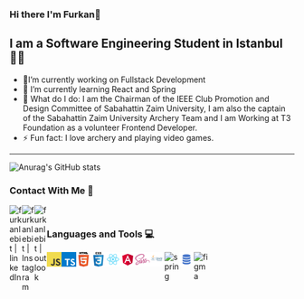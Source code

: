 ### Hi there I'm Furkan👋

## I am a Software Engineering Student in Istanbul 👨‍🎓

- 🔭I’m currently working on Fullstack Development
- 🌱 I’m currently learning React and Spring
- 👻 What do I do: I am the Chairman of the IEEE Club Promotion and Design Committee of Sabahattin Zaim University, I am also the captain of the Sabahattin Zaim University Archery Team and I am Working at T3 Foundation as a volunteer Frontend Developer.
- ⚡ Fun fact: I love archery and playing video games.

---
![Anurag's GitHub stats](https://github-readme-stats.vercel.app/api?username=furkanlebit7&show_icons=true&theme=radical)



### Contact With Me 🤙

[<img align="left" alt="furkanlebit | linkedIn" width="22px" src="https://cdn-icons-png.flaticon.com/512/174/174857.png"/>][linkedin]
[<img align="left" alt="furkanlebit | Instagram"  width="22px" src="https://cdn-icons-png.flaticon.com/512/174/174855.png"/>][instagram]
<a href="mailto:furkanlebitt7@gmail.com"><img align="left" alt="furkanlebit | outlook"  width="22px" src="https://cdn-icons-png.flaticon.com/512/732/732223.png"/></a>

[linkedin]: https://www.linkedin.com/in/furkanlebit7/
[instagram]: https://www.instagram.com/furkanlebit7/

<br/>

### Languages and Tools 💻

<img align="left" alt="javascript" width="26px" src="https://raw.githubusercontent.com/github/explore/80688e429a7d4ef2fca1e82350fe8e3517d3494d/topics/javascript/javascript.png"/>
<img align="left" alt="typescript" width="26px" src="https://raw.githubusercontent.com/github/explore/80688e429a7d4ef2fca1e82350fe8e3517d3494d/topics/typescript/typescript.png"/>
<img align="left" alt="html" width="26px" src="https://raw.githubusercontent.com/github/explore/80688e429a7d4ef2fca1e82350fe8e3517d3494d/topics/html/html.png"/>
<img align="left" alt="css" width="26px" src="https://raw.githubusercontent.com/github/explore/80688e429a7d4ef2fca1e82350fe8e3517d3494d/topics/css/css.png"/>
<img align="left" alt="react" width="26px" src="https://raw.githubusercontent.com/github/explore/80688e429a7d4ef2fca1e82350fe8e3517d3494d/topics/react/react.png"/>
<img align="left" alt="angular" width="26px" src="https://raw.githubusercontent.com/github/explore/80688e429a7d4ef2fca1e82350fe8e3517d3494d/topics/angular/angular.png"/>
<img align="left" alt="sass" width="26px" src="https://raw.githubusercontent.com/github/explore/80688e429a7d4ef2fca1e82350fe8e3517d3494d/topics/sass/sass.png"/>
<img align="left" alt="java" width="26px" src="https://raw.githubusercontent.com/github/explore/80688e429a7d4ef2fca1e82350fe8e3517d3494d/topics/java/java.png"/>
<img align="left" alt="spring" width="26px" src="https://img.icons8.com/color/48/000000/spring-logo.png"/>
<img align="left" alt="angular" width="26px" src="https://raw.githubusercontent.com/github/explore/80688e429a7d4ef2fca1e82350fe8e3517d3494d/topics/sql/sql.png"/>
<img align="left" alt="figma" width="26px" src="https://img.icons8.com/color/48/000000/figma--v2.png"/>

